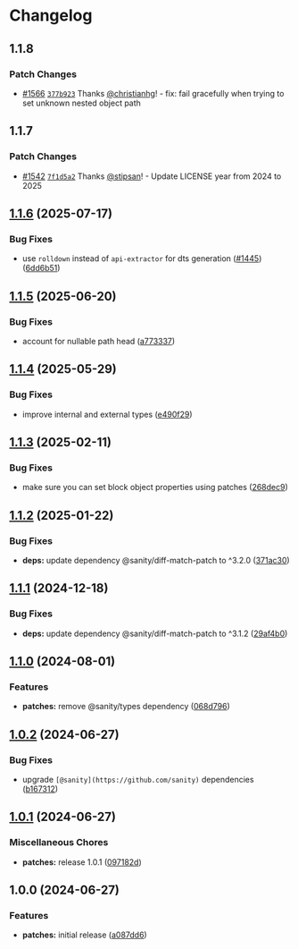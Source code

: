 # Changelog

## 1.1.8

### Patch Changes

- [#1566](https://github.com/portabletext/editor/pull/1566) [`377b923`](https://github.com/portabletext/editor/commit/377b9233ab0f778159a1abef22c0c50b5cd7fd3a) Thanks [@christianhg](https://github.com/christianhg)! - fix: fail gracefully when trying to set unknown nested object path

## 1.1.7

### Patch Changes

- [#1542](https://github.com/portabletext/editor/pull/1542) [`7f1d5a2`](https://github.com/portabletext/editor/commit/7f1d5a2e7576e51cba249721e9279d1b42f8bd99) Thanks [@stipsan](https://github.com/stipsan)! - Update LICENSE year from 2024 to 2025

## [1.1.6](https://github.com/portabletext/editor/compare/patches-v1.1.5...patches-v1.1.6) (2025-07-17)

### Bug Fixes

- use `rolldown` instead of `api-extractor` for dts generation ([#1445](https://github.com/portabletext/editor/issues/1445)) ([6dd6b51](https://github.com/portabletext/editor/commit/6dd6b51729b53479e9dd16fedbc8fc9bda73e6c1))

## [1.1.5](https://github.com/portabletext/editor/compare/patches-v1.1.4...patches-v1.1.5) (2025-06-20)

### Bug Fixes

- account for nullable path head ([a773337](https://github.com/portabletext/editor/commit/a77333732533eba3199d43432a085b84a2f47f27))

## [1.1.4](https://github.com/portabletext/editor/compare/patches-v1.1.3...patches-v1.1.4) (2025-05-29)

### Bug Fixes

- improve internal and external types ([e490f29](https://github.com/portabletext/editor/commit/e490f295df95f4f90456dd59f4908e7c8daac598))

## [1.1.3](https://github.com/portabletext/editor/compare/patches-v1.1.2...patches-v1.1.3) (2025-02-11)

### Bug Fixes

- make sure you can set block object properties using patches ([268dec9](https://github.com/portabletext/editor/commit/268dec92e30a0e5c6ba7a49acac627b92db08d0e))

## [1.1.2](https://github.com/portabletext/editor/compare/patches-v1.1.1...patches-v1.1.2) (2025-01-22)

### Bug Fixes

- **deps:** update dependency @sanity/diff-match-patch to ^3.2.0 ([371ac30](https://github.com/portabletext/editor/commit/371ac30d5ae8d3eece2fa9789a227a34ae35afc6))

## [1.1.1](https://github.com/portabletext/editor/compare/patches-v1.1.0...patches-v1.1.1) (2024-12-18)

### Bug Fixes

- **deps:** update dependency @sanity/diff-match-patch to ^3.1.2 ([29af4b0](https://github.com/portabletext/editor/commit/29af4b00c2d2631d38252125a2312e8c5e4c83d1))

## [1.1.0](https://github.com/portabletext/editor/compare/patches-v1.0.2...patches-v1.1.0) (2024-08-01)

### Features

- **patches:** remove @sanity/types dependency ([068d796](https://github.com/portabletext/editor/commit/068d79658150def5aa3d76335a967d3a0ac301ec))

## [1.0.2](https://github.com/portabletext/editor/compare/patches-v1.0.1...patches-v1.0.2) (2024-06-27)

### Bug Fixes

- upgrade `[@sanity](https://github.com/sanity)` dependencies ([b167312](https://github.com/portabletext/editor/commit/b1673125c3539f0e93ff40bc8c8ac5e4908ef1f1))

## [1.0.1](https://github.com/portabletext/editor/compare/patches-v1.0.0...patches-v1.0.1) (2024-06-27)

### Miscellaneous Chores

- **patches:** release 1.0.1 ([097182d](https://github.com/portabletext/editor/commit/097182dbb5be4723d5004ff92e2318b27d07ac3b))

## 1.0.0 (2024-06-27)

### Features

- **patches:** initial release ([a087dd6](https://github.com/portabletext/editor/commit/a087dd6368f3c7f3f01ec5c9f66f6a419faf6311))
